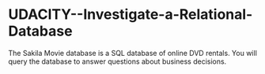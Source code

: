 # UDACITY--Investigate-a-Relational-Database
The Sakila Movie database is a SQL database of online DVD rentals. You will query the database to answer questions about business decisions.
